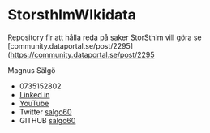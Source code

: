 # StorsthlmWIkidata
Repository flr att hålla reda på saker StorSthlm vill göra se [community.dataportal.se/post/2295](https://community.dataportal.se/post/2295

Magnus Sälgö
* 0735152802
* [Linked in](https://www.linkedin.com/in/magnus-s%C3%A4lg%C3%B6-148890)
* [YouTube](https://www.youtube.com/c/MagnusS%C3%A4lg%C3%B6/videos)
* Twitter [salgo60](https://twitter.com/salgo60)
* GITHUB [salgo60](https://github.com/salgo60)

